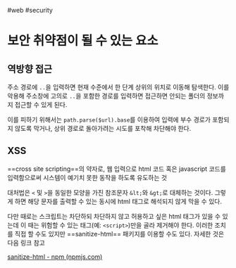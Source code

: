 #web #security 

# 보안 취약점이 될 수 있는 요소
## 역방향 접근
주소 경로에 `..`을 입력하면 현재 수준에서 한 단계 상위의 위치로 이동해 탐색한다. 이를 악용해 주소창에 고의로 `..`을 포함한 경로를 입력하면 접근하면 안되는 폴더의 정보까지 접근할 수 있게 된다.

이를 피하기 위해서는 `path.parse($url).base`를 이용하여 입력에 부수 경로가 포함되지 않도록 막거나, 상위 경로로 돌아가려는 시도를 포착해 차단해야 한다.

## XSS
==cross site scripting==의 약자로, 웹 입력으로 html 코드 혹은 javascript 코드를 입력함으로써 시스템이 예기치 못한 동작을 하도록 유도하는 것

대처법은 `<` 및 `>`을 동일한 모양을 가진 참조문자 `&lt;`와 `&gt;`로 대체하는 것이다. 그렇게 하면 해당 문자를 출력할 수 있는 동시에 html 태그로 해석되지 않게 막을 수 있다.

다만 때로는 스크립트는 차단하되 차단하지 않고 허용하고 싶은 html 태그가 있을 수 있는데 이 때는 위험할 수 있는 태그(예: `<script>`)만을 골라 제거해야 한다. 이러한 조치를 직접 할 수도 있지만 ==sanitize-html== 패키지를 이용할 수도 있다. 자세한 것은 다음 링크 참고

[sanitize-html - npm (npmjs.com)](https://www.npmjs.com/package/sanitize-html)
